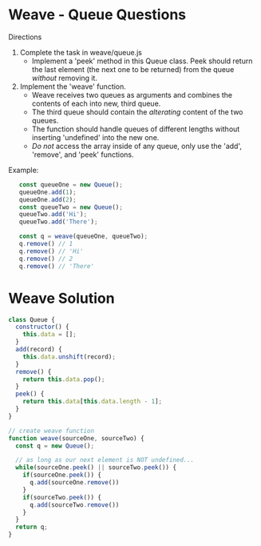 # Weave - Queue Questions

Directions
1. Complete the task in weave/queue.js
    - Implement a 'peek' method in this Queue class. Peek should return the last element (the next one to be returned) from the queue *without* removing it.
2. Implement the 'weave' function.
    - Weave receives two queues as arguments and combines the contents of each into new, third queue.
    - The third queue should contain the *alterating* content of the two queues. 
    - The function should handle queues of different lengths without inserting 'undefined' into the new one. 
    - *Do not* access the array inside of any queue, only use the 'add', 'remove', and 'peek' functions.

Example:
```js
   const queueOne = new Queue();
   queueOne.add(1);
   queueOne.add(2);
   const queueTwo = new Queue();
   queueTwo.add('Hi');
   queueTwo.add('There');

   const q = weave(queueOne, queueTwo);
   q.remove() // 1
   q.remove() // 'Hi'
   q.remove() // 2
   q.remove() // 'There'
```

# Weave Solution

```js
class Queue {
  constructor() {
    this.data = [];
  }
  add(record) {
    this.data.unshift(record);
  }
  remove() {
    return this.data.pop();
  }
  peek() {
    return this.data[this.data.length - 1];
  }
}

// create weave function
function weave(sourceOne, sourceTwo) {
  const q = new Queue();

  // as long as our next element is NOT undefined...
  while(sourceOne.peek() || sourceTwo.peek()) {
    if(sourceOne.peek()) {
      q.add(sourceOne.remove())
    }
    if(sourceTwo.peek()) {
      q.add(sourceTwo.remove())
    }
  }
  return q;
}
```

